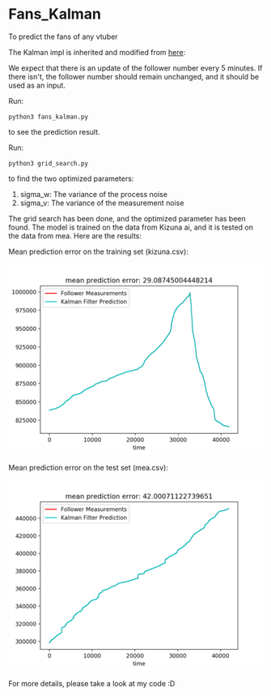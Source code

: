 # Fans_Kalman
To predict the fans of any vtuber

The Kalman impl is inherited and modified from [here](https://github.com/zziz/kalman-filter.git): 

We expect that there is an update of the follower number every 5 minutes. If there isn't, the follower number should remain unchanged, and it should be used as an input. 

Run:

```
python3 fans_kalman.py
```
to see the prediction result.

Run: 

```
python3 grid_search.py
```
to find the two optimized parameters: 
  1. sigma_w: The variance of the process noise
  2. sigma_v: The variance of the measurement noise

The grid search has been done, and the optimized parameter has been found. The model is trained on the data from Kizuna ai, 
and it is tested on the data from mea. Here are the results:

Mean prediction error on the training set (kizuna.csv):

<p>
    <img src="source/kizuna.png"/>
</p>

Mean prediction error on the test set (mea.csv):

<p>
    <img src="source/mea.png"/>
</p>

For more details, please take a look at my code :D
